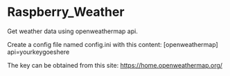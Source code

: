 # Raspberry_Weather
Get weather data using openweathermap api.

Create a config file named config.ini with this content:
[openweathermap]
api=yourkeygoeshere

The key can be obtained from this site:
https://home.openweathermap.org/
